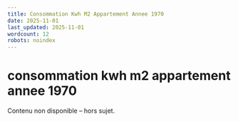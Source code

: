 ```yaml
---
title: Consommation Kwh M2 Appartement Annee 1970
date: 2025-11-01
last_updated: 2025-11-01
wordcount: 12
robots: noindex
---
```


# consommation kwh m2 appartement annee 1970

Contenu non disponible – hors sujet.